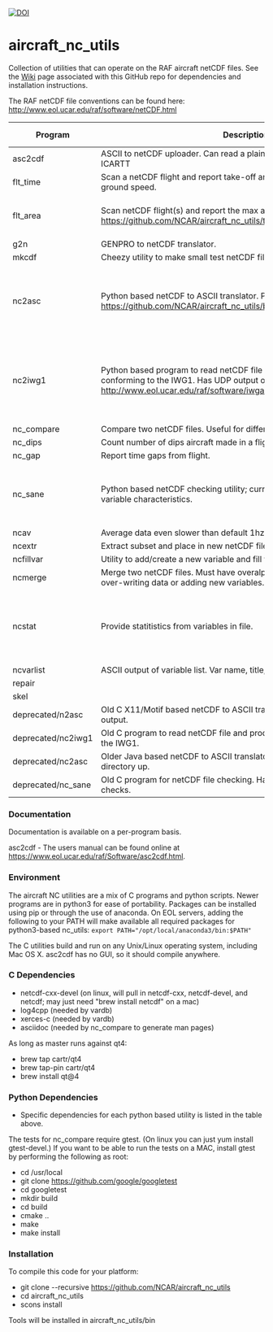 [![DOI](https://img.shields.io/badge/DOI-10.26023/r1q1-wt90)](https://doi.org/10.26023/r1q1-wt90)

# aircraft_nc_utils
Collection of utilities that can operate on the RAF aircraft netCDF files. See the [Wiki](https://github.com/NCAR/aircraft_nc_utils/wiki) page associated with this GitHub repo for dependencies and installation instructions.

The RAF netCDF file conventions can be found here: http://www.eol.ucar.edu/raf/software/netCDF.html

| Program | Description | Required Packages |
|  ------ | --------------- | --------------- |
| asc2cdf | ASCII to netCDF uploader.  Can read a plain file, NASA Ames, BADC, or ICARTT |
| flt_time | Scan a netCDF flight and report take-off and landing times.  Based on ground speed. |
| flt_area | Scan netCDF flight(s) and report the max and min lat / lon values. https://github.com/NCAR/aircraft_nc_utils/tree/master/flt_area#readme| os, sys, argparse, glob, netCDF4 |
| g2n | GENPRO to netCDF translator. |
| mkcdf | Cheezy utility to make small test netCDF file. |
| nc2asc | Python based netCDF to ASCII translator. Plain CSV or ICARTT output. https://github.com/NCAR/aircraft_nc_utils/blob/master/nc2asc/README.md| os, sys, argparse, netCDF4, pandas, numpy, datetime, PyQt5 |
| nc2iwg1 | Python based program to read netCDF file and produce an ASCII file conforming to the IWG1.  Has UDP output options as well. http://www.eol.ucar.edu/raf/software/iwgadts/IWG1_Def.html |os, sys, netCDF4, pandas, datetime, threading, socket, argparse, time, io |
| nc_compare | Compare two netCDF files.  Useful for differing runs of the same flight. |
| nc_dips | Count number of dips aircraft made in a flight. |
| nc_gap | Report time gaps from flight. |
| nc_sane | Python based netCDF checking utility; currently checks time and histogram variable characteristics. | os, sys, re, argparse, xarray, datetime, calendar |
| ncav | Average data even slower than default 1hz |
| ncextr | Extract subset and place in new netCDF file. |
| ncfillvar | Utility to add/create a new variable and fill with missing value (_FillValue). |
| ncmerge | Merge two netCDF files.  Must have overalpping time segments.  Useful for over-writing data or adding new variables. |
| ncstat | Provide statitistics from variables in file. |sys, netCDF4, numpy, math, argparse, re, time, datetime |
| ncvarlist | ASCII output of variable list.  Var name, title, units. |
| repair | |
| skel | |
| deprecated/n2asc | Old C X11/Motif based netCDF to ASCII translator. Plain CSV or Ames DEF output. |
| deprecated/nc2iwg1 | Old C program to read netCDF file and produce an ASCII file conforming to the IWG1. |
| deprecated/nc2asc | Older Java based netCDF to ASCII translator. Replaced by nc2asc one directory up. |
| deprecated/nc_sane | Old C program for netCDF file checking. Had time checks but no histogram checks. |


### Documentation ###

Documentation is available on a per-program basis.

asc2cdf - The users manual can be found online at https://www.eol.ucar.edu/raf/Software/asc2cdf.html.

### Environment ###

The aircraft NC utilities are a mix of C programs and python scripts.  Newer programs are in python3 for ease of portability. Packages can be installed using pip or through the use of anaconda. On EOL servers, adding the following to your PATH will make available all required packages for python3-based nc_utils: `export PATH="/opt/local/anaconda3/bin:$PATH"`

The C utilities build and run on any Unix/Linux operating system, including Mac OS X.  asc2cdf has no GUI, so it should compile anywhere.

### C Dependencies ###
 * netcdf-cxx-devel (on linux, will pull in netcdf-cxx, netcdf-devel, and netcdf; may just need "brew install netcdf" on a mac)
 * log4cpp (needed by vardb)
 * xerces-c (needed by vardb)
 * asciidoc (needed by nc_compare to generate man pages)
 
 As long as master runs against qt4:
 * brew tap cartr/qt4
 * brew tap-pin cartr/qt4
 * brew install qt@4
 
 ### Python Dependencies ###
 * Specific dependencies for each python based utility is listed in the table above.
 
The tests for nc_compare require gtest. (On linux you can just yum install gtest-devel.) If you want to be able to run the tests on a MAC, install gtest by performing the following as root:
* cd /usr/local
* git clone https://github.com/google/googletest
* cd googletest
* mkdir build
* cd build
* cmake ..
* make
* make install

### Installation ###

To compile this code for your platform:
* git clone --recursive https://github.com/NCAR/aircraft_nc_utils
* cd aircraft_nc_utils
* scons install 

Tools will be installed in aircraft_nc_utils/bin
